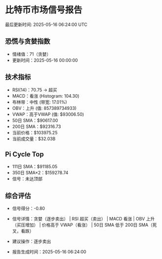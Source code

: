 # 比特币市场信号报告

最后更新时间: 2025-05-16 06:24:00 UTC

## 恐慌与贪婪指数
- 情绪值：71（贪婪）
- 更新时间：2025-05-16 00:00:00

## 技术指标
- RSI(14)：70.75 → 超买
- MACD：看涨 (Histogram: 104.30)
- 布林带：中性 (带宽: 17.01%)
- OBV：上升 (值: 857389734933)
- VWAP：高于VWAP (值: $93006.50)
- 50日 SMA：$90617.00
- 200日 SMA：$92316.73
- 当前价格：$103975.25
- 当前成交量：$32.03B

## Pi Cycle Top
- 111日 SMA：$91185.05
- 350日 SMA×2：$159278.74
- 信号：未达顶部

## 综合评估
- 信号得分：-0.80
- 信号详情：贪婪（逐步卖出） | RSI 超买（卖出） | MACD 看涨 | OBV 上升（买压增加） | 价格高于 VWAP（看涨） | 50日 SMA 低于 200日 SMA（死叉，看跌）
- 建议操作：逐步卖出

- 报告生成时间：2025-05-16 06:24:00
